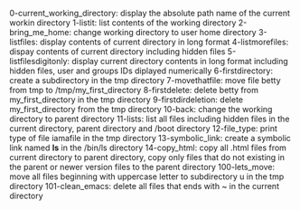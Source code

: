 0-current_working_directory: display the absolute path name of the current workin directory
1-listit: list contents of the working directory
2-bring_me_home: change working directory to user home directory
3-listfiles: display contents of current directory in long format
4-listmorefiles: dispay contents of current directory including hidden files 
5-listfilesdigitonly: display current directory contents in long format including hidden files, user and groups IDs diplayed numerically
6-firstdirectory: create a subdirectory in the tmp directory
7-movethatfile: move file betty from tmp to /tmp/my_first_directory
8-firstdelete: delete betty from my_first_directory in the tmp directory
9-firstdirdeletion: delete my_first_directory from the tmp directory
10-back: change the working directory to parent directory
11-lists: list all files including hidden files in the current directory, parent directory and /boot directory
12-file_type: print type of file iamafile in the tmp directory
13-symbolic_link: create a symbolic link named __ls__ in the /bin/ls directory
14-copy_html: copy all .html files from current directory to parent directory, copy only files that do not existing in the parent or newer version files to the parent directory
100-lets_move: move all files beginning with uppercase letter to subdirectory u in the tmp directory
101-clean_emacs: delete all files that ends with ~ in the current directory         

